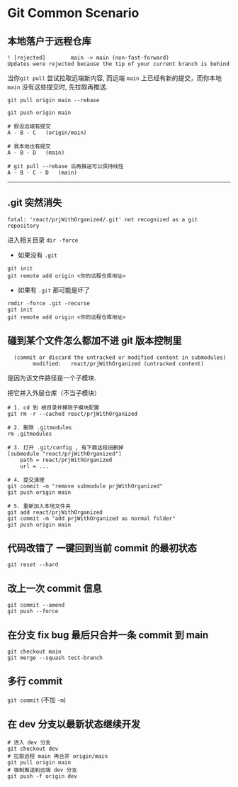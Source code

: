 # Git Common Scenario

## 本地落户于远程仓库

```linux
! [rejected]        main -> main (non-fast-forward)
Updates were rejected because the tip of your current branch is behind
```

当你`git pull` 尝试拉取远端新内容, 而远端 `main` 上已经有新的提交，而你本地 `main` 没有这些提交时, 先拉取再推送.

`git pull origin main --rebase`

`git push origin main`

```linux
# 假设远端有提交
A - B - C   (origin/main)

# 我本地也有提交
A - B - D   (main)

# git pull --rebase 后再推送可以保持线性
A - B - C - D   (main)
```

---

## .git 突然消失

```linux
fatal: 'react/prjWithOrganized/.git' not recognized as a git repository
```

进入相关目录 `dir -force`

- 如果没有 `.git`

```linux
git init
git remote add origin <你的远程仓库地址>
```

- 如果有 `.git` 那可能是坏了

```linux
rmdir -force .git -recurse
git init
git remote add origin <你的远程仓库地址>
```

## 碰到某个文件怎么都加不进 git 版本控制里

```linux
  (commit or discard the untracked or modified content in submodules)
        modified:   react/prjWithOrganized (untracked content)
```

是因为该文件路径是一个子模块.

把它并入外层仓库（不当子模块）

```linux
# 1. cd 到 根目录并移除子模块配置
git rm -r --cached react/prjWithOrganized

# 2. 删除 .gitmodules
rm .gitmodules

# 3. 打开 .git/config , 有下面这段旧删掉
[submodule "react/prjWithOrganized"]
    path = react/prjWithOrganized
    url = ...
    
# 4. 提交清理
git commit -m "remove submodule prjWithOrganized"
git push origin main

# 5. 重新加入本地文件夹
git add react/prjWithOrganized
git commit -m "add prjWithOrganized as normal folder"
git push origin main
```

## 代码改错了 一键回到当前 commit 的最初状态

`git reset --hard`

## 改上一次 commit 信息

```linux
git commit --amend
git push --force
```

## 在分支 fix bug 最后只合并一条 commit 到 main

```linux
git checkout main
git merge --squash test-branch
```

## 多行 commit

`git commit` (不加 `-m`)

## 在 dev 分支以最新状态继续开发

```linux
# 进入 dev 分支
git checkout dev
# 拉取远程 main 再合并 origin/main
git pull origin main
# 强制推送到远端 dev 分支
git push -f origin dev
```

